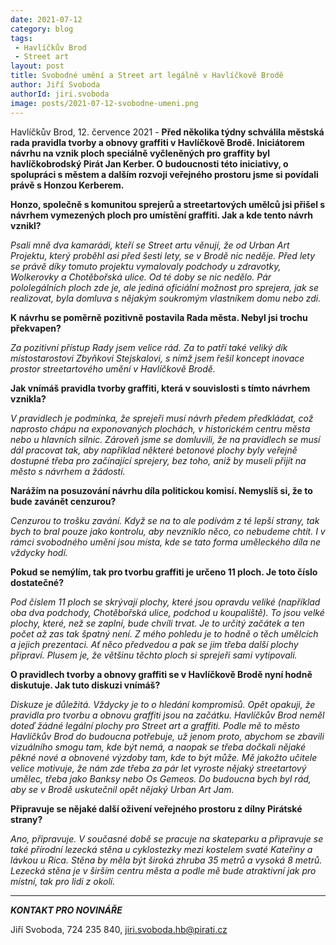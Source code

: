 ```yaml
---
date: 2021-07-12
category: blog
tags:
 - Havlíčkův Brod
 - Street art
layout: post
title: Svobodné umění a Street art legálně v Havlíčkově Brodě
author: Jiří Svoboda
authorId: jiri.svoboda
image: posts/2021-07-12-svobodne-umeni.png
---
```


Havlíčkův Brod, 12. července 2021 - **Před několika týdny schválila městská rada pravidla tvorby a obnovy graffiti v Havlíčkově Brodě. Iniciátorem návrhu na vznik ploch speciálně vyčleněných pro graffity byl havlíčkobrodský Pirát Jan Kerber. O budoucnosti této iniciativy, o spolupráci s městem a dalším rozvoji veřejného prostoru jsme si povídali právě s Honzou Kerberem.**

**Honzo, společně s komunitou sprejerů a streetartových umělců jsi přišel s návrhem vymezených ploch pro umístění graffiti. Jak a kde tento návrh vznikl?**

*Psali mně dva kamarádi, kteří se Street artu věnují, že od Urban Art Projektu, který proběhl asi před šesti lety, se v Brodě nic neděje. Před lety se právě díky tomuto projektu vymalovaly podchody u zdravotky, Wolkerovky a Chotěbořská ulice. Od té doby se nic nedělo. Pár pololegálních ploch zde je, ale jediná oficiální možnost pro sprejera, jak se realizovat, byla domluva s nějakým soukromým vlastníkem domu nebo zdi.*

**K návrhu se poměrně pozitivně postavila Rada města. Nebyl jsi trochu překvapen?**

*Za pozitivní přístup Rady jsem velice rád. Za to patří také veliký dík místostarostovi Zbyňkovi Stejskalovi, s nímž jsem řešil koncept inovace prostor streetartového umění v Havlíčkově Brodě.* 

**Jak vnímáš pravidla tvorby graffiti, která v souvislosti s tímto návrhem vznikla?**

*V pravidlech je podmínka, že sprejeři musí návrh předem předkládat, což naprosto chápu na exponovaných plochách, v historickém centru města nebo u hlavních silnic. Zároveň jsme se domluvili, že na pravidlech se musí dál pracovat tak, aby například některé betonové plochy byly veřejně dostupné třeba pro začínající sprejery, bez toho, aniž by museli přijít na město s návrhem a žádostí.*

**Narážím na posuzování návrhu díla politickou komisí. Nemyslíš si, že to bude zavánět cenzurou?**

*Cenzurou to trošku zavání. Když se na to ale podívám z té lepší strany, tak bych to bral pouze jako kontrolu, aby nevzniklo něco, co nebudeme chtít. I v rámci svobodného umění jsou místa, kde se tato forma uměleckého díla ne vždycky hodí.*

**Pokud se nemýlím, tak pro tvorbu graffiti je určeno 11 ploch. Je toto číslo dostatečné?**

*Pod číslem 11 ploch se skrývají plochy, které jsou opravdu veliké (například oba dva podchody, Chotěbořská ulice, podchod u koupaliště). To jsou velké plochy, které, než se zaplní, bude chvíli trvat. Je to určitý začátek a ten počet až zas tak špatný není. Z mého pohledu je to hodně o těch umělcích a jejich prezentaci. Ať něco předvedou a pak se jim třeba další plochy připraví. Plusem je, že většinu těchto ploch si sprejeři sami vytipovali.* 

**O pravidlech tvorby a obnovy graffiti se v Havlíčkově Brodě nyní hodně diskutuje. Jak tuto diskuzi vnímáš?**

*Diskuze je důležitá. Vždycky je to o hledání kompromisů. Opět opakuji, že pravidla pro tvorbu a obnovu graffiti jsou na začátku. Havlíčkův Brod neměl doteď žádné legální plochy pro Street art a graffiti. Podle mě to město Havlíčkův Brod do budoucna potřebuje, už jenom proto, abychom se zbavili vizuálního smogu tam, kde být nemá, a naopak se třeba dočkali nějaké pěkné nové a obnovené výzdoby tam, kde to být může. Mě jakožto učitele velice motivuje, že nám zde třeba za pár let vyroste nějaký streetartový umělec, třeba jako Banksy nebo Os Gemeos. Do budoucna bych byl rád, aby se v Brodě uskutečnil opět nějaký Urban Art Jam.*

**Připravuje se nějaké další oživení veřejného prostoru z dílny Pirátské strany?**

*Ano, připravuje. V současné době se pracuje na skateparku a připravuje se také přírodní lezecká stěna u cyklostezky mezi kostelem svaté Kateřiny a lávkou u Rica. Stěna by měla být široká zhruba 35 metrů a vysoká 8 metrů. Lezecká stěna je v širším centru města a podle mě bude atraktivní jak pro místní, tak pro lidi z okolí.*

---

***KONTAKT PRO NOVINÁŘE*** 

Jiří Svoboda, 724 235 840, <jiri.svoboda.hb@pirati.cz>
